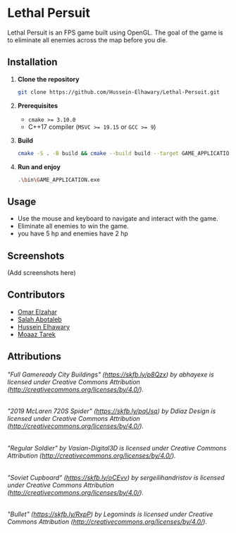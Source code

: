 # Lethal Persuit

Lethal Persuit is an FPS game built using OpenGL. The goal of the game is to eliminate all enemies across the map before you die.

## Installation

1. **Clone the repository**
   ```bash
   git clone https://github.com/Hussein-Elhawary/Lethal-Persuit.git
   ```

2. **Prerequisites**
   - `cmake >= 3.10.0`
   - C++17 compiler (`MSVC >= 19.15` or `GCC >= 9`)

3. **Build**
   ```bash
   cmake -S . -B build && cmake --build build --target GAME_APPLICATION -j 14
   ```

4. **Run and enjoy**
   ```bash
   .\bin\GAME_APPLICATION.exe
   ```

## Usage

- Use the mouse and keyboard to navigate and interact with the game.
- Eliminate all enemies to win the game.
- you have 5 hp and enemies have 2 hp

## Screenshots

(Add screenshots here)

## Contributors

- [Omar Elzahar](https://github.com/omarelzahar02)
- [Salah Abotaleb](https://github.com/SalahAbotaleb)
- [Hussein Elhawary](https://github.com/Hussein-Elhawary)
- [Moaaz Tarek](https://github.com/moa234)

## Attributions

###### "Full Gameready City Buildings" (https://skfb.ly/p8Qzx) by abhayexe is licensed under Creative Commons Attribution (http://creativecommons.org/licenses/by/4.0/).
###### "2019 McLaren 720S Spider" (https://skfb.ly/pqUsq) by Ddiaz Design is licensed under Creative Commons Attribution (http://creativecommons.org/licenses/by/4.0/).
###### "Regular Soldier" by Vasian-Digital3D is licensed under Creative Commons Attribution (http://creativecommons.org/licenses/by/4.0/).
###### "Soviet Cupboard" (https://skfb.ly/oCEvv) by sergeilihandristov is licensed under Creative Commons Attribution (http://creativecommons.org/licenses/by/4.0/).
###### "Bullet" (https://skfb.ly/RxpP) by Legominds is licensed under Creative Commons Attribution (http://creativecommons.org/licenses/by/4.0/).
